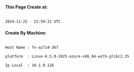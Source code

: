 
   
#### This Page Create at:

```bash

2024-11-25 - 22:50:31 UTC

```

#### Create By Machine:

```bash

Host Name : fv-az714-367

platform  : Linux-6.5.0-1025-azure-x86_64-with-glibc2.35

Ip Local  : 10.1.0.126

```

